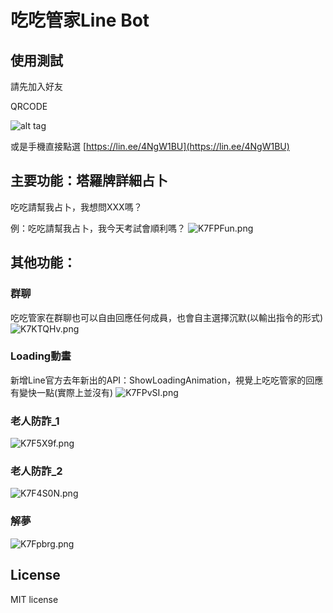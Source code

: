 # 吃吃管家Line Bot

## 使用測試

請先加入好友

QRCODE

![alt tag](https://iili.io/KIXAvf9.md.jpg)

或是手機直接點選 [https://lin.ee/4NgW1BU](https://lin.ee/4NgW1BU)

## 主要功能：塔羅牌詳細占卜

吃吃請幫我占卜，我想問XXX嗎？

例：吃吃請幫我占卜，我今天考試會順利嗎？
![K7FPFun.png](https://iili.io/K7FPFun.png)

## 其他功能：
### 群聊

吃吃管家在群聊也可以自由回應任何成員，也會自主選擇沉默(以輸出指令的形式)
![K7KTQHv.png](https://iili.io/K7KTQHv.png)

### Loading動畫
新增Line官方去年新出的API：ShowLoadingAnimation，視覺上吃吃管家的回應有變快一點(實際上並沒有)
![K7FPvSI.png](https://iili.io/K7FPvSI.png)

### 老人防詐_1
![K7F5X9f.png](https://iili.io/K7F5X9f.png)

### 老人防詐_2
![K7F4S0N.png](https://iili.io/K7F4S0N.png)

### 解夢
![K7Fpbrg.png](https://iili.io/K7Fpbrg.png)

## License

MIT license